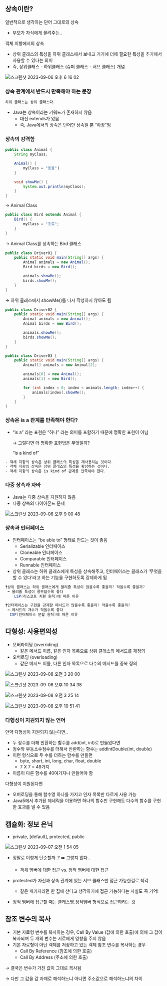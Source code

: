 ## 상속이란?

일반적으로 생각하는 단어 그대로의 상속

- 부모가 자식에게 물려주는..

객체 지향에서의 상속

- 상위 클래스의 특성을 하위 클래스에서 보내고 거기에 더해 필요한 특성을 추가해서 사용할 수 있다는 의미
- 즉, 상위클래스 - 하위클래스 (슈퍼 클래스 - 서브 클래스) 개념

![스크린샷 2023-09-06 오후 6 16 02](https://github.com/baekhangyeol/java-oop-for-spring/assets/76465887/154ac366-9ecb-4220-b80f-92f729a64b35)

### 상속 관계에서 반드시 만족해야 하는 문장

```python
하위 클래스는 상위 클래스다.
```

- Java는 상속이라는 키워드가 존재하지 않음
    - 대신 extends가 있음
    - 즉, Java에서의 상속은 단어만 상속일 뿐 “확장”임
 
### 상속의 강력함

```java
public class Animal {
	String myClass;

	Animal() {
		myClass = "동물"ㅣ
	}

	void showMe() {
		System.out.println(myClass);
	}
}
```

→ Animal Class

```java
public class Bird extends Animal {
	Bird() {
		myClass = "조류";
	}
}
```

→ Animal Class를 상속하는 Bird 클래스

```java
public class Driver01 {
	public static void main(String[] args) {
		Animal animals = new Animal();
		Bird birds = new Bird();

		animals.showMe();
		birds.showMe();
	}
}
```

→ 하위 클래스에서 showMe()를 다시 작성하지 않아도 됨

```java
public class Driver02 {
	public static void main(String[] args) {
		Animal animals = new Animal();
		Animal birds = new Bird();

		animals.showMe();
		birds.showMe();
	}
}
```

```java
public class Driver03 {
	public static void main(String[] args) {
		Animal[] animals = new Animal[2];	

		animals[0] = new Animal();
		animals[1] = new Bird();

		for (int index = 0; index < animals.length; index++) {
			animals[index].showMe();
		}
	}
}
```
### 상속은 is a 관계를 만족해야 한다?

- “is a” 라는 표현은 “하나” 라는 의미를 포함하기 때문에 명확한 표현이 아님
    
    → 그렇다면 더 명확한 표현법은 무엇일까?
    
    “is a kind of”
    

```java
- 객체 지향의 상속은 상위 클래스의 특성을 재사용하는 것이다.
- 객체 지향의 상속은 상위 클래스의 특성을 확장하는 것이다.
- 객체 지향의 상속은 is kind of 관계를 만족해야 한다.
```
### 다중 상속과 자바

- Java는 다중 상속을 지원하지 않음
- 다중 상속의 다이아몬드 문제
    
![스크린샷 2023-09-06 오후 9 00 48](https://github.com/baekhangyeol/java-oop-for-spring/assets/76465887/c3a0495f-df15-464d-98f6-a2e98b76a69b)

### 상속과 인터페이스

- 인터페이스는 “be able to” 형태로 만드는 것이 좋음
    - Serializable 인터페이스
    - Cloneable 인터페이스
    - Comparable 인터페이스
    - Runnable 인터페이스
- 상위 클래스는 하위 클래스에게 특성을 상속해주고,
인터페이스는 클래스가 ‘무엇을 할 수 있다’라고 하는 기능을 구현하도록 강제하게 됨

```java
❓상위 클래스는 하위 클래스에게 물려줄 특성이 많을수록 좋을까? 적을수록 좋을까?
 ➡️ 물려줄 특성이 풍부할수록 좋다
	LSP(리스코프 치환 원칙)에 따른 이유

❓인터페이스는 구현을 강제할 메서드가 많을수록 좋을까? 적을수록 좋을까?
 ➡️ 메서드의 개수가 적을수록 좋다
  ISP(인터페이스 분할 원칙)에 따른 이유
```

## 다형성: 사용편의성

- 오버라이딩 (overriding)
    - 같은 메서드 이름, 같은 인자 목록으로 상위 클래스의 메서드를 재정의
- 오버로딩 (overloading)
    - 같은 메서드 이름, 다른 인자 목록으로 다수의 메서드를 중복 정의
 
![스크린샷 2023-09-08 오전 3 20 00](https://github.com/baekhangyeol/java-oop-for-spring/assets/76465887/96b54a11-f704-40ab-8db4-230c1657d558)

![스크린샷 2023-09-06 오후 10 34 38](https://github.com/baekhangyeol/java-oop-for-spring/assets/76465887/ccc93215-722d-4512-975d-159064e33d37)

![스크린샷 2023-09-08 오전 3 25 14](https://github.com/baekhangyeol/java-oop-for-spring/assets/76465887/c51ab439-b29d-4caf-89bf-950d96a52e74)

![스크린샷 2023-09-08 오후 10 51 41](https://github.com/baekhangyeol/java-oop-for-spring/assets/76465887/716e5693-3117-4895-8a4e-4c9cec7164f3)

### 다형성이 지원되지 않는 언어

만약 다형성이 지원되지 않는다면..

- 두 정수를 더해 반환하는 함수를 add(int, int)로 만들었다면
- 정수와 부동소수점수를 더해서 반환하는 함수는 addIntDouble(int, double)
- 이런 형식으로 두 수를 더하는 함수를 만들면
    - byte, short, int, long, char, float, double
    - 7 X 7 = 49가지
- 이름이 다른 함수를 40여가지나 만들어야 함

다형성이 지원된다면

- 오버로딩을 통해 함수명 하나를 가지고 인자 목록만 다르게 사용 가능
- Java5에서 추가된 제네릭을 이용하면 하나의 함수만 구현해도 다수의 함수를 구현한 효과를 낼 수 있음

## 캡슐화: 정보 은닉

- private, [default], protected, public

![스크린샷 2023-09-07 오전 1 54 05](https://github.com/baekhangyeol/java-oop-for-spring/assets/76465887/97c245f0-1d54-4277-88e5-2bfb61d98f82)
- 정말로 이렇게 단순할까..? ➡️ 그렇지 않다..
  - 객체 멤버에 대한 접근 vs. 정적 멤버에 대한 접근
 
- protected가 자신과 상속 관계에 있는 서브 클래스만 접근 가능한걸로 착각
    - 같은 패키지라면 한 집에 산다고 생각하기에 접근 가능하다는 사실도 꼭 기억!
    
- 정적 멤버에 접근할 때는 클래스명.정적멤버 형식으로 접근하라는 것

## 참조 변수의 복사

- 기본 자료형 변수를 복사하는 경우, Call By Value (값에 의한 호출)에 의해 그 값이 복사되며 두 개의 변수는 서로에게 영향을 주지 않음
- 기본 자료형이 아닌 객체를 저장하고 있는 객체 참조 변수를 복사하는 경우
    - Call By Reference (참조에 의한 호출)
    - Call By Address (주소에 의한 호출)
    
→ 결국은 변수가 가진 값이 그대로 복사됨
    
→ 다만 그 값을 값 자체로 해석하느냐 아니면 주소값으로 해석하느냐의 차이
